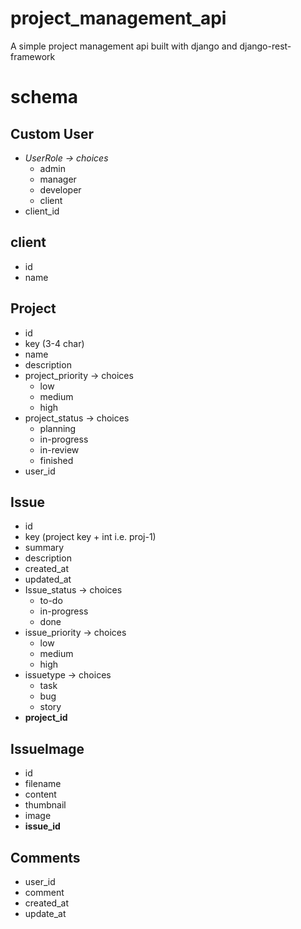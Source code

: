 # project_management_api

A simple project management api built with django and django-rest-framework


# schema

## Custom User

- *UserRole → choices*
    - admin
    - manager
    - developer
    - client
- client_id

## client
- id
- name

## Project
- id
- key (3-4 char)
- name
- description
- project_priority → choices
    - low
    - medium
    - high
- project_status → choices
    - planning
    - in-progress
    - in-review
    - finished
- user_id

## Issue

- id
- key (project key + int i.e. proj-1)
- summary
- description
- created_at
- updated_at
- Issue_status → choices
    - to-do
    - in-progress
    - done
- issue_priority → choices
    - low
    - medium
    - high
- issuetype → choices
    - task
    - bug
    - story
- **project_id**

## IssueImage
- id
- filename
- content
- thumbnail
- image
- **issue_id**

## Comments
- user_id
- comment
- created_at
- update_at